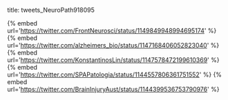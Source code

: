 title: tweets_NeuroPath918095

{% embed url='https://twitter.com/FrontNeurosci/status/1149849948994695174' %}
{% embed url='https://twitter.com/alzheimers_bio/status/1147168406052823040' %}
{% embed url='https://twitter.com/KonstantinosLin/status/1147578472199610369' %}
{% embed url='https://twitter.com/SPAPatologia/status/1144557806361751552' %}
{% embed url='https://twitter.com/BrainInjuryAust/status/1144399536753790976' %}
